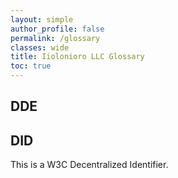 ```yaml
---
layout: simple
author_profile: false
permalink: /glossary
classes: wide
title: Iiolonioro LLC Glossary
toc: true
---
```


## DDE

## DID

This is a W3C Decentralized Identifier.
